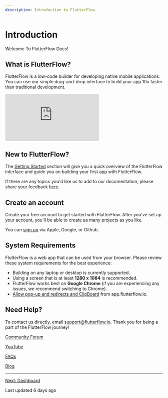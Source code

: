 ```yaml
---
description: Introduction to FlutterFlow.
---
```


# Introduction

Welcome To FlutterFlow Docs!

## What is FlutterFlow?

FlutterFlow is a low-code builder for developing native mobile applications. You can use our simple drag-and-drop interface to build your app 10x faster than traditional development.

<div class="video-container"><iframe src="https://www.youtube.com/embed/GpXjU-ieAKU?si=moIEUUGry24CdSJN" title="YouTube video player" frameborder="0" allow="accelerometer; autoplay; clipboard-write; encrypted-media; gyroscope; picture-in-picture; web-share" referrerpolicy="strict-origin-when-cross-origin" allowfullscreen></iframe></div>

## New to FlutterFlow?

The [Getting Started](/getting-started/dashboard) section will give you a quick overview of the FlutterFlow interface and guide you on building your first app with FlutterFlow.

If there are any topics you'd like us to add to our documentation, please share your feedback [here](https://flutterflow.typeform.com/to/hxg5nxbo).

## Create an account

Create your free account to get started with FlutterFlow. After you've set up your account, you'll be able to create as many projects as you like.

You can [sign up](https://app.flutterflow.io/create-account) via Apple, Google, or Github.

## System Requirements

FlutterFlow is a web app that can be used from your browser. Please review these system requirements for the best experience:

- Building on any laptop or desktop is currently supported.
- Using a screen that is at least **1280 x 1084** is recommended.
- FlutterFlow works best on **Google Chrome** (if you are experiencing any issues, we recommend switching to Chrome).
- [Allow pop-up and redirects and ClipBoard](/troubleshooting/miscellaneous#i-cant-copy-paste-widgets.) from app.flutterflow.io.

## Need Help?

To contact us directly, email [support@flutterflow.io](mailto:support@flutterflow.io). Thank you for being a part of the FlutterFlow journey!

[Community Forum](https://community.flutterflow.io/)

[YouTube](https://www.youtube.com/channel/UC5LueiosDVInA6yXE_38i9Q)

[FAQs](https://docs.flutterflow.io/troubleshooting/basic-troubleshooting-guide)

[Blog](https://blog.flutterflow.io/)

---

[Next: Dashboard](/getting-started/dashboard)

Last updated 6 days ago
